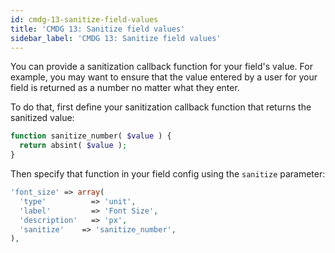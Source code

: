 ```yaml
---
id: cmdg-13-sanitize-field-values
title: 'CMDG 13: Sanitize field values'
sidebar_label: 'CMDG 13: Sanitize field values'
---
```


You can provide a sanitization callback function for your field's value. For
example, you may want to ensure that the value entered by a user for your
field is returned as a number no matter what they enter.

To do that, first define your sanitization callback function that returns the
sanitized value:

```php
function sanitize_number( $value ) {
  return absint( $value );
}
```

Then specify that function in your field config using the `sanitize`
parameter:

```php
'font_size' => array(
  'type'          => 'unit',
  'label'         => 'Font Size',
  'description'   => 'px',
  'sanitize'	=> 'sanitize_number',
),
```
